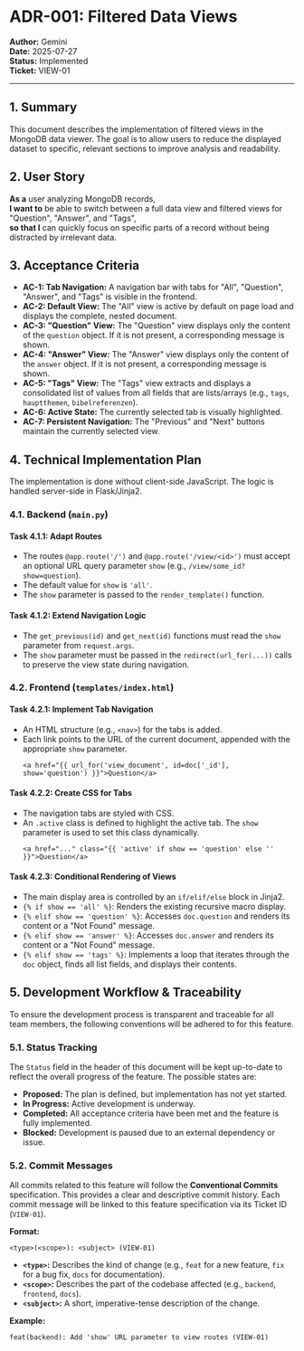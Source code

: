 # ADR-001: Filtered Data Views

**Author:** Gemini  
**Date:** 2025-07-27  
**Status:** Implemented  
**Ticket:** VIEW-01

---

## 1. Summary

This document describes the implementation of filtered views in the MongoDB data viewer. The goal is to allow users to reduce the displayed dataset to specific, relevant sections to improve analysis and readability.

## 2. User Story

**As a** user analyzing MongoDB records,  
**I want to** be able to switch between a full data view and filtered views for "Question", "Answer", and "Tags",  
**so that I** can quickly focus on specific parts of a record without being distracted by irrelevant data.

## 3. Acceptance Criteria

- **AC-1: Tab Navigation:** A navigation bar with tabs for "All", "Question", "Answer", and "Tags" is visible in the frontend.
- **AC-2: Default View:** The "All" view is active by default on page load and displays the complete, nested document.
- **AC-3: "Question" View:** The "Question" view displays only the content of the `question` object. If it is not present, a corresponding message is shown.
- **AC-4: "Answer" View:** The "Answer" view displays only the content of the `answer` object. If it is not present, a corresponding message is shown.
- **AC-5: "Tags" View:** The "Tags" view extracts and displays a consolidated list of values from all fields that are lists/arrays (e.g., `tags`, `hauptthemen`, `bibelreferenzen`).
- **AC-6: Active State:** The currently selected tab is visually highlighted.
- **AC-7: Persistent Navigation:** The "Previous" and "Next" buttons maintain the currently selected view.

## 4. Technical Implementation Plan

The implementation is done without client-side JavaScript. The logic is handled server-side in Flask/Jinja2.

### 4.1. Backend (`main.py`)

#### Task 4.1.1: Adapt Routes

- The routes `@app.route('/')` and `@app.route('/view/<id>')` must accept an optional URL query parameter `show` (e.g., `/view/some_id?show=question`).
- The default value for `show` is `'all'`.
- The `show` parameter is passed to the `render_template()` function.

#### Task 4.1.2: Extend Navigation Logic

- The `get_previous(id)` and `get_next(id)` functions must read the `show` parameter from `request.args`.
- The `show` parameter must be passed in the `redirect(url_for(...))` calls to preserve the view state during navigation.

### 4.2. Frontend (`templates/index.html`)

#### Task 4.2.1: Implement Tab Navigation

- An HTML structure (e.g., `<nav>`) for the tabs is added.
- Each link points to the URL of the current document, appended with the appropriate `show` parameter.
  ```jinja
  <a href="{{ url_for('view_document', id=doc['_id'], show='question') }}">Question</a>
  ```

#### Task 4.2.2: Create CSS for Tabs

- The navigation tabs are styled with CSS.
- An `.active` class is defined to highlight the active tab. The `show` parameter is used to set this class dynamically.
  ```jinja
  <a href="..." class="{{ 'active' if show == 'question' else '' }}">Question</a>
  ```

#### Task 4.2.3: Conditional Rendering of Views

- The main display area is controlled by an `if/elif/else` block in Jinja2.
- `{% if show == 'all' %}`: Renders the existing recursive macro display.
- `{% elif show == 'question' %}`: Accesses `doc.question` and renders its content or a "Not Found" message.
- `{% elif show == 'answer' %}`: Accesses `doc.answer` and renders its content or a "Not Found" message.
- `{% elif show == 'tags' %}`: Implements a loop that iterates through the `doc` object, finds all list fields, and displays their contents.

## 5. Development Workflow & Traceability

To ensure the development process is transparent and traceable for all team members, the following conventions will be adhered to for this feature.

### 5.1. Status Tracking

The `Status` field in the header of this document will be kept up-to-date to reflect the overall progress of the feature. The possible states are:

- **Proposed:** The plan is defined, but implementation has not yet started.
- **In Progress:** Active development is underway.
- **Completed:** All acceptance criteria have been met and the feature is fully implemented.
- **Blocked:** Development is paused due to an external dependency or issue.

### 5.2. Commit Messages

All commits related to this feature will follow the **Conventional Commits** specification. This provides a clear and descriptive commit history. Each commit message will be linked to this feature specification via its Ticket ID (`VIEW-01`).

**Format:**
```
<type>(<scope>): <subject> (VIEW-01)
```

- **`<type>`:** Describes the kind of change (e.g., `feat` for a new feature, `fix` for a bug fix, `docs` for documentation).
- **`<scope>`:** Describes the part of the codebase affected (e.g., `backend`, `frontend`, `docs`).
- **`<subject>`:** A short, imperative-tense description of the change.

**Example:**
```
feat(backend): Add 'show' URL parameter to view routes (VIEW-01)
```